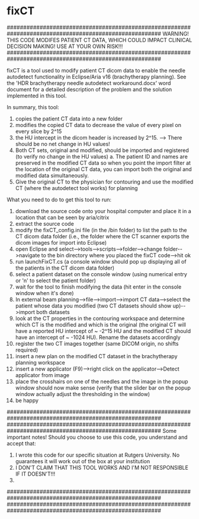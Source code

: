 # fixCT
#######################################################################################################
WARNING! 
THIS CODE MODIFES PATIENT CT DATA, WHICH COULD IMPACT CLINICAL DECISION MAKING!
USE AT YOUR OWN RISK!!!
#######################################################################################################

fixCT is a tool used to modify patient CT dicom data to enable the needle autodetect functionality in Eclipse/Aria v16 (brachytherapy planning).
See the 'HDR brachytherapy needle autodetect workaround.docx' word document for a detailed description of the problem and the solution implemented in this tool.

In summary, this tool:
1. copies the patient CT data into a new folder
2. modifies the copied CT data to decrease the value of every pixel on every slice by 2^15 
3. the HU intercept in the dicom header is increased by 2^15. 
  --> There should be no net change in HU values!
4. Both CT sets, original and modified, should be imported and registered (to verify no change in the HU values)
  a. The patient ID and names are preserved in the modified CT data so when you point the import filter at the location of the original CT data, you can import both the original and modified data simultaneously.
5. Give the original CT to the physician for contouring and use the modified CT (where the autodetect tool works) for planning


What you need to do to get this tool to run:
1. download the source code onto your hospital computer and place it in a location that can be seen by aria/citrix
2. extract the source code
3. modify the fixCT_config.ini file (in the /bin folder) to list the path to the CT dicom data folder (i.e., the folder where the CT scanner exports the dicom images for import into Eclipse)
4. open Eclipse and select-->tools-->scripts-->folder-->change folder-->navigate to the bin directory where you placed the fixCT code-->hit ok
5. run launchFixCT.cs (a console window should pop up displaying all of the patients in the CT dicom data folder)
6. select a patient dataset on the console window (using numerical entry or 'n' to select the patient folder)
7. wait for the tool to finish modifying the data (hit enter in the console window when it's done)
8. In external beam planning-->file-->import-->import CT data-->select the patient whose data you modified (two CT datasets should show up)-->import both datasets
9. look at the CT properties in the contouring workspace and determine which CT is the modified and which is the original (the original CT will have a reported HU intercept of ~ -2^15 HU and the modified CT should have an intercept of ~ -1024 HU). Rename the datasets accordingly
10. register the two CT images together (same DICOM origin, no shifts required)
11. insert a new plan on the modified CT dataset in the brachytherapy planning workspace
12. insert a new applicator (F9)-->right click on the applicator-->Detect applicator from image
13. place the crosshairs on one of the needles and the image in the popup window should now make sense (verify that the slider bar on the popup window actually adjust the thresholding in the window)
14. be happy


#######################################################################################################
#######################################################################################################
Some important notes!
Should you choose to use this code, you understand and accept that:
1. I wrote this code for our specific situation at Rutgers University. No guarantees it will work out of the box at your institution 
2. I DON'T CLAIM THAT THIS TOOL WORKS AND I'M NOT RESPONSIBLE IF IT DOESN'T!!!
3. 
#######################################################################################################
#######################################################################################################

